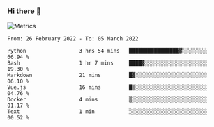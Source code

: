 ### Hi there 👋

![Metrics](https://github.com/radoapx/radoapx/blob/main/github-metrics.svg)

<!--START_SECTION:waka-->

```text
From: 26 February 2022 - To: 05 March 2022

Python                 3 hrs 54 mins   ████████████████▓░░░░░░░░   66.94 %
Bash                   1 hr 7 mins     ████▓░░░░░░░░░░░░░░░░░░░░   19.30 %
Markdown               21 mins         █▓░░░░░░░░░░░░░░░░░░░░░░░   06.10 %
Vue.js                 16 mins         █▒░░░░░░░░░░░░░░░░░░░░░░░   04.76 %
Docker                 4 mins          ▒░░░░░░░░░░░░░░░░░░░░░░░░   01.17 %
Text                   1 min           ░░░░░░░░░░░░░░░░░░░░░░░░░   00.52 %
```

<!--END_SECTION:waka-->

<!--
**radoapx/radoapx** is a ✨ _special_ ✨ repository because its `README.md` (this file) appears on your GitHub profile.

Here are some ideas to get you started:

- 🔭 I’m currently working on ...
- 🌱 I’m currently learning ...
- 👯 I’m looking to collaborate on ...
- 🤔 I’m looking for help with ...
- 💬 Ask me about ...
- 📫 How to reach me: ...
- 😄 Pronouns: ...
- ⚡ Fun fact: ...
-->
